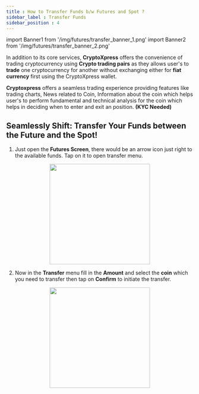 ```yaml
---
title : How to Transfer Funds b/w Futures and Spot ?
sidebar_label : Transfer Funds
sidebar_position : 4
---
```


import Banner1 from '/img/futures/transfer_banner_1.png'
import Banner2 from '/img/futures/transfer_banner_2.png'

<div className="overview-header">
  <div>
    <p>
      <span className="font-bold text-xl ">In</span> addition to its core services, <b>CryptoXpress</b> offers the convenience of trading cryptocurrency using <b>Crypto trading pairs</b> as they allows user's to <b>trade</b> one cryptocurrency for another without exchanging either for <b>fiat currency</b> first using the CryptoXpress wallet.
    </p>
    <p>
      <b>Cryptoxpress</b> offers a seamless trading experience providing features like trading charts, News related to Coin, Information about the coin which helps user's to perform fundamental and technical analysis for the coin which helps in deciding when to enter and exit an position. 
      <b>(KYC Needed)</b>
    </p>
  </div>
</div>

## Seamlessly Shift: Transfer Your Funds between the Future and the Spot!

1. Just open the **Futures Screen**, there would be an arrow icon just right to the available funds. Tap on it to open transfer menu.

<center>
<img src={Banner1} width="270" />
</center>

2. Now in the **Transfer** menu fill in the **Amount** and select the **coin** which you need to transfer then tap on **Confirm** to initiate the transfer.

<center>
<img src={Banner2} width="270" />
</center>